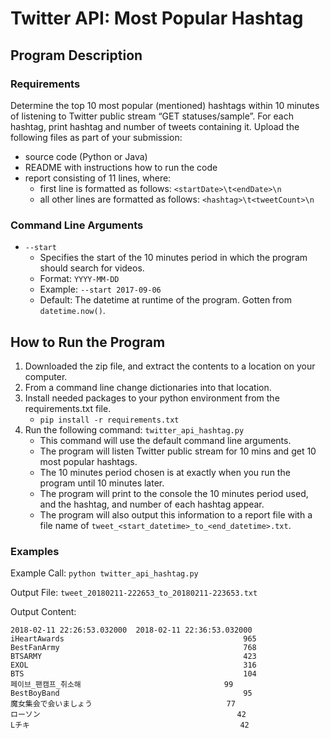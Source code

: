 # Twitter API: Most Popular Hashtag

## Program Description

### Requirements
Determine the top 10 most popular (mentioned) hashtags within 10 minutes of listening to Twitter public stream “GET statuses/sample”. For each hashtag, print hashtag and number of tweets containing it. Upload the following files as part of your submission:
* source code (Python or Java)
* README with instructions how to run the code
* report consisting of 11 lines, where:
    - first line is formatted as follows: `<startDate>\t<endDate>\n`
    - all other lines are formatted as follows: `<hashtag>\t<tweetCount>\n`

### Command Line Arguments
* `--start`
    - Specifies the start of the 10 minutes period in which the program should search for videos.
    - Format: `YYYY-MM-DD`
    - Example: `--start 2017-09-06`
    - Default: The datetime at runtime of the program. Gotten from `datetime.now()`.



## How to Run the Program
1. Downloaded the zip file, and extract the contents to a location on your computer.
2. From a command line change dictionaries into that location.
2. Install needed packages to your python environment from the requirements.txt file.
    - `pip install -r requirements.txt`
3. Run the following command: `twitter_api_hashtag.py`
    - This command will use the default command line arguments.
    - The program will listen Twitter public stream for 10 mins and get 10 most popular hashtags.
    - The 10 minutes period chosen is at exactly when you run the program until 10 minutes later.
    - The program will print to the console the 10 minutes period used, and the hashtag, and number of each hashtag appear.
    - The program will also output this information to a report file with a file name of `tweet_<start_datetime>_to_<end_datetime>.txt`.

### Examples
Example Call: `python twitter_api_hashtag.py`

Output File: `tweet_20180211-222653_to_20180211-223653.txt`

Output Content:
```
2018-02-11 22:26:53.032000	2018-02-11 22:36:53.032000
iHeartAwards                                      	965
BestFanArmy                                       	768
BTSARMY                                           	423
EXOL                                              	316
BTS                                               	104
페이브_팬캠프_취소해                                99
BestBoyBand                                       	95
魔女集会で会いましょう                              77
ローソン                                            42
Lチキ                                               42
```
